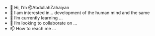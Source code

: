 - 👋 Hi, I’m @AbdullahZahaiyan
- 👀 I am interested in... development of the human mind and the same
- 🌱 I’m currently learning ...
- 💞️ I’m looking to collaborate on ...
- 📫 How to reach me ...

<!---
AbdullahZahaiyan/AbdullahZahaiyan is a ✨ special ✨ repository because its `README.md` (this file) appears on your GitHub profile.
You can click the Preview link to take a look at your changes.
--->
